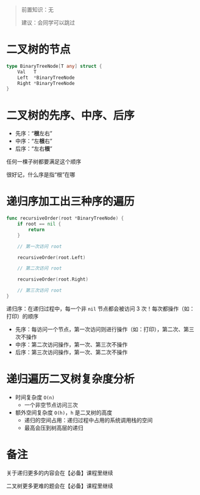 >前置知识：无
>
>建议：会同学可以跳过

# 二叉树的节点

```go
type BinaryTreeNode[T any] struct {
	Val   T
	Left  *BinaryTreeNode
	Right *BinaryTreeNode
}
```

# 二叉树的先序、中序、后序

- 先序：“**根**左右”
- 中序：“左**根**右”
- 后序：“左右**根**”

任何一棵子树都要满足这个顺序

很好记，什么序是指“根”在哪

# 递归序加工出三种序的遍历

```go
func recursiveOrder(root *BinaryTreeNode) {
	if root == nil {
		return
	}

	// 第一次访问 root

	recursiveOrder(root.Left)

	// 第二次访问 root

	recursiveOrder(root.Right)

	// 第三次访问 root
}
```

递归序：在递归过程中，每一个非 `nil` 节点都会被访问 3 次！每次都操作（如：打印）的顺序

- 先序：每访问一个节点，第一次访问则进行操作（如：打印），第二次、第三次不操作
- 中序：第二次访问操作，第一次、第三次不操作
- 后序：第三次访问操作，第一次、第二次不操作

# 递归遍历二叉树复杂度分析

- 时间复杂度 `O(n)`
	- 一个非空节点访问三次
- 额外空间复杂度 `O(h)`，`h` 是二叉树的高度
	- 递归的空间占用：递归过程中占用的系统调用栈的空间
	- 最高会压到树高层的递归

# 备注

关于递归更多的内容会在【必备】课程里继续

二叉树更多更难的题会在【必备】课程里继续